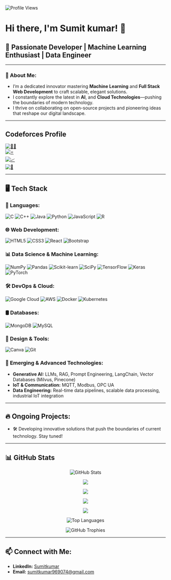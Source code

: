 <p align="left">
  <img src="https://komarev.com/ghpvc/?username=Sumitkumar005&style=flat-square" alt="Profile Views">
</p>


# Hi there, I'm Sumit kumar! 👋

## 🎯 Passionate Developer | Machine Learning Enthusiast | Data Engineer

---

### 🚀 About Me:
- I’m a dedicated innovator mastering **Machine Learning** and **Full Stack Web Development** to craft scalable, elegant solutions.
- I constantly explore the latest in **AI**, and **Cloud Technologies**—pushing the boundaries of modern technology.
- I thrive on collaborating on open-source projects and pioneering ideas that reshape our digital landscape.

---

## Codeforces Profile

[![🙋‍♂️](https://img.shields.io/badge/--orange?style=flat&logo=codeforces)]()  
[![⭐](https://img.shields.io/badge/Rating-1500-blue?style=flat&logo=codeforces)]()  
[![📈](https://img.shields.io/badge/Rank-Specialist-green?style=flat&logo=codeforces)]()  
[![🔢](https://img.shields.io/badge/Solved-182-yellow?style=flat&logo=codeforces)]()

---

## 🖥️ Tech Stack

### 🔧 Languages:
![C](https://img.shields.io/badge/C-A8B9CC?style=for-the-badge&logo=c&logoColor=white)
![C++](https://img.shields.io/badge/C++-00599C?style=for-the-badge&logo=c%2B%2B&logoColor=white)
![Java](https://img.shields.io/badge/Java-007396?style=for-the-badge&logo=java&logoColor=white)
![Python](https://img.shields.io/badge/Python-3776AB?style=for-the-badge&logo=python&logoColor=white)
![JavaScript](https://img.shields.io/badge/JavaScript-F7DF1E?style=for-the-badge&logo=javascript&logoColor=black)
![R](https://img.shields.io/badge/R-276DC3?style=for-the-badge&logo=r&logoColor=white)

### 🌐 Web Development:
![HTML5](https://img.shields.io/badge/HTML5-E34F26?style=for-the-badge&logo=html5&logoColor=white)
![CSS3](https://img.shields.io/badge/CSS3-1572B6?style=for-the-badge&logo=css3&logoColor=white)
![React](https://img.shields.io/badge/React-20232A?style=for-the-badge&logo=react&logoColor=61DAFB)
![Bootstrap](https://img.shields.io/badge/Bootstrap-563D7C?style=for-the-badge&logo=bootstrap&logoColor=white)

### 📊 Data Science & Machine Learning:
![NumPy](https://img.shields.io/badge/NumPy-013243?style=for-the-badge&logo=numpy&logoColor=white)
![Pandas](https://img.shields.io/badge/Pandas-150458?style=for-the-badge&logo=pandas&logoColor=white)
![Scikit-learn](https://img.shields.io/badge/scikit--learn-F7931E?style=for-the-badge&logo=scikit-learn&logoColor=white)
![SciPy](https://img.shields.io/badge/SciPy-8CAAE6?style=for-the-badge&logo=scipy&logoColor=white)
![TensorFlow](https://img.shields.io/badge/TensorFlow-FF6F00?style=for-the-badge&logo=tensorflow&logoColor=white)
![Keras](https://img.shields.io/badge/Keras-D00000?style=for-the-badge&logo=keras&logoColor=white)
![PyTorch](https://img.shields.io/badge/PyTorch-EE4C2C?style=for-the-badge&logo=pytorch&logoColor=white)

### 🛠️ DevOps & Cloud:
![Google Cloud](https://img.shields.io/badge/Google%20Cloud-4285F4?style=for-the-badge&logo=google-cloud&logoColor=white)
![AWS](https://img.shields.io/badge/Amazon%20AWS-232F3E?style=for-the-badge&logo=amazon-aws&logoColor=white)
![Docker](https://img.shields.io/badge/Docker-2496ED?style=for-the-badge&logo=docker&logoColor=white)
![Kubernetes](https://img.shields.io/badge/Kubernetes-326CE5?style=for-the-badge&logo=kubernetes&logoColor=white)

### 🛢 Databases:
![MongoDB](https://img.shields.io/badge/MongoDB-4EA94B?style=for-the-badge&logo=mongodb&logoColor=white)
![MySQL](https://img.shields.io/badge/MySQL-4479A1?style=for-the-badge&logo=mysql&logoColor=white)

### 🎨 Design & Tools:
![Canva](https://img.shields.io/badge/Canva-00C4CC?style=for-the-badge&logo=canva&logoColor=white)
![Git](https://img.shields.io/badge/Git-F05032?style=for-the-badge&logo=git&logoColor=white)

### 🔮 Emerging & Advanced Technologies:
- **Generative AI:** LLMs, RAG, Prompt Engineering, LangChain, Vector Databases (Milvus, Pinecone)
- **IoT & Communication:** MQTT, Modbus, OPC UA
- **Data Engineering:** Real-time data pipelines, scalable data processing, industrial IoT integration

---

## 🔥 Ongoing Projects:
- 🛠️ Developing innovative solutions that push the boundaries of current technology. Stay tuned!

---

## 📊 GitHub Stats

<p align="center">
  <img src="https://github-readme-stats.vercel.app/api?username=Sumitkumar005&show_icons=true&theme=radical" alt="GitHub Stats">
</p>

<p align="center">
  <img src="https://leetcard.jacoblin.cool/Sumitkumar005?theme=dark&font=Abel&ext=heatmap">
</p>

<p align="center">
  <img src="https://github-readme-streak-stats.herokuapp.com/?user=Sumitkumar005&theme=dark&hide_border=true">
</p>

<p align="center">
  <img src="https://github-readme-activity-graph.vercel.app/graph?username=Sumitkumar005&theme=react-dark">
</p>

<p align="center">
  <img src="https://github-readme-activity-graph.vercel.app/graph?username=Sumitkumar005&theme=react-dark">
</p>

<p align="center">
  <img src="https://github-readme-stats.vercel.app/api/top-langs/?username=Sumitkumar005&layout=compact&theme=radical" alt="Top Languages">
</p>

<p align="center">
  <img src="https://github-profile-trophy.vercel.app/?username=Sumitkumar005&theme=darkhub&row=1&column=4" alt="GitHub Trophies">
</p>

---

## 📫 Connect with Me:
- **LinkedIn:** [Sumitkumar](https://www.linkedin.com/in/sumit-kumar-02a145239/)
- **Email:** [sumitkumar969074@gmail.com](mailto:sumitkumar969074@gmail.com)
